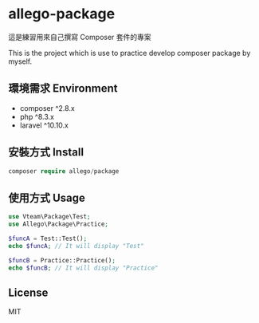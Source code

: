 # allego-package

這是練習用來自己撰寫 Composer 套件的專案

This is the project which is use to practice develop composer package by myself.

## 環境需求 Environment 
* composer ^2.8.x
* php ^8.3.x
* laravel ^10.10.x

## 安裝方式 Install

```php
composer require allego/package
```

## 使用方式 Usage

```php
use Vteam\Package\Test;
use Allego\Package\Practice;

$funcA = Test::Test();
echo $funcA; // It will display "Test"

$funcB = Practice::Practice();
echo $funcB; // It will display "Practice"
```

## License
MIT